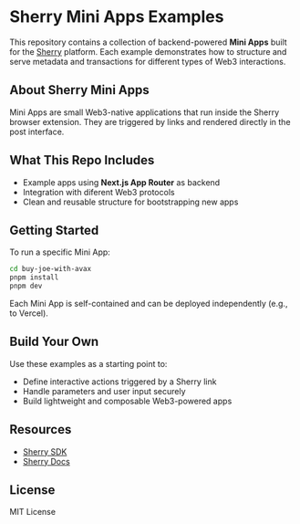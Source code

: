 # Sherry Mini Apps Examples

This repository contains a collection of backend-powered **Mini Apps** built for the [Sherry](https://sherry.social) platform. Each example demonstrates how to structure and serve metadata and transactions for different types of Web3 interactions.

## About Sherry Mini Apps

Mini Apps are small Web3-native applications that run inside the Sherry browser extension. They are triggered by links and rendered directly in the post interface.

## What This Repo Includes

* Example apps using **Next.js App Router** as backend
* Integration with diferent Web3 protocols
* Clean and reusable structure for bootstrapping new apps

## Getting Started

To run a specific Mini App:

```bash
cd buy-joe-with-avax
pnpm install
pnpm dev
```

Each Mini App is self-contained and can be deployed independently (e.g., to Vercel).

## Build Your Own

Use these examples as a starting point to:

* Define interactive actions triggered by a Sherry link
* Handle parameters and user input securely
* Build lightweight and composable Web3-powered apps

## Resources

* [Sherry SDK](https://www.npmjs.com/package/@sherrylinks/sdk)
* [Sherry Docs](https://docs.sherry.social)

## License

MIT License
